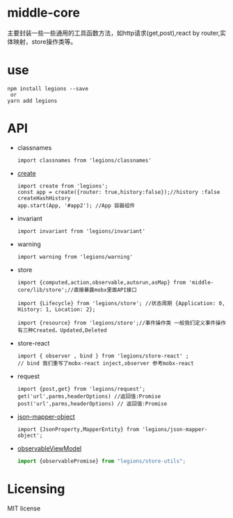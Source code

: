 # middle-core
 主要封装一些一些通用的工具函数方法，如http请求(get,post),react by router,实体映射，store操作类等。

 # use 
 ```
 npm install legions --save 
  or
yarn add legions
 ```
# API
- classnames
  ```
  import classnames from 'legions/classnames'
  ```
- [create](https://github.com/duanguang/brains.git)
  ```
  import create from 'legions';
  const app = create({router: true,history:false});//history :false createHashHistory
  app.start(App, '#app2'); //App 容器组件
  ```
- invariant
  ```
  import invariant from 'legions/invariant'
  ```  
- warning
  ```
  import warning from 'legions/warning'
  ```  
- store
  ```
  import {computed,action,observable,autorun,asMap} from 'middle-core/lib/store';//直接暴露mobx里面API接口
  ```
  ``` 
  import {Lifecycle} from 'legions/store'; //状态周期 {Application: 0, History: 1, Location: 2};
  ```
  ```
  import {resource} from 'legions/store';//事件操作类 一般我们定义事件操作有三种Created，Updated,Deleted
  ```    
- store-react
  ```
  import { observer , bind } from 'legions/store-react' ; 
  // bind 我们重写了mobx-react inject,observer 参考mobx-react
  ``` 
- request
  ```
  import {post,get} from 'legions/request';
  get('url',parms,headerOptions) //返回值:Promise
  post('url',parms,headerOptions) // 返回值:Promise
  ``` 
- [json-mapper-object](https://github.com/duanguang/json-mapper-object.git)
  ```
  import {JsonProperty,MapperEntity} from 'legions/json-mapper-object';
  ```
- [observableViewModel](https://github.com/duanguang/brain-store-utils.git)
  ```js
  import {observablePromise} from "legions/store-utils";
  ```  

# Licensing
MIT license
